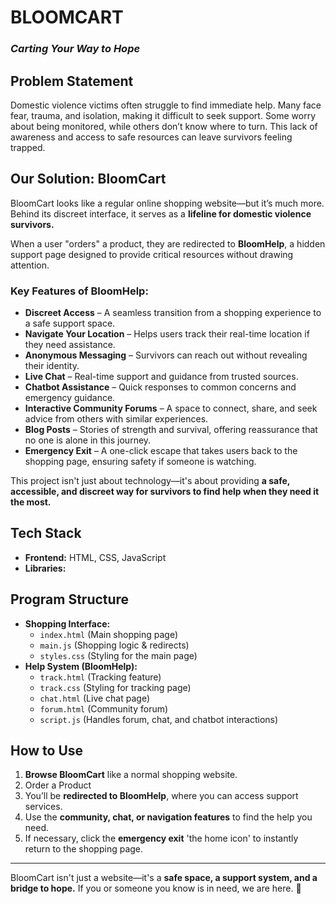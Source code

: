 # **BLOOMCART**  
### *Carting Your Way to Hope*  

## **Problem Statement**  
Domestic violence victims often struggle to find immediate help. Many face fear, trauma, and isolation, making it difficult to seek support. Some worry about being monitored, while others don’t know where to turn. This lack of awareness and access to safe resources can leave survivors feeling trapped.  

## **Our Solution: BloomCart**  
BloomCart looks like a regular online shopping website—but it’s much more. Behind its discreet interface, it serves as a **lifeline for domestic violence survivors.**  

When a user "orders" a product, they are redirected to **BloomHelp**, a hidden support page designed to provide critical resources without drawing attention.  

### **Key Features of BloomHelp:**  
- **Discreet Access** – A seamless transition from a shopping experience to a safe support space.  
- **Navigate Your Location** – Helps users track their real-time location if they need assistance.  
- **Anonymous Messaging** – Survivors can reach out without revealing their identity.  
- **Live Chat** – Real-time support and guidance from trusted sources.  
- **Chatbot Assistance** – Quick responses to common concerns and emergency guidance.  
- **Interactive Community Forums** – A space to connect, share, and seek advice from others with similar experiences.  
- **Blog Posts** – Stories of strength and survival, offering reassurance that no one is alone in this journey.  
- **Emergency Exit** – A one-click escape that takes users back to the shopping page, ensuring safety if someone is watching.  

This project isn't just about technology—it's about providing **a safe, accessible, and discreet way for survivors to find help when they need it the most.**  

## **Tech Stack**  
- **Frontend:** HTML, CSS, JavaScript  
- **Libraries:**  

## **Program Structure**  
- **Shopping Interface:**  
  - `index.html` (Main shopping page)  
  - `main.js` (Shopping logic & redirects)  
  - `styles.css` (Styling for the main page)  
- **Help System (BloomHelp):**  
  - `track.html` (Tracking feature)  
  - `track.css` (Styling for tracking page)  
  - `chat.html` (Live chat page)  
  - `forum.html` (Community forum)  
  - `script.js` (Handles forum, chat, and chatbot interactions)  

## **How to Use**  
1. **Browse BloomCart** like a normal shopping website.  
2. Order a Product  
3. You’ll be **redirected to BloomHelp**, where you can access support services.  
4. Use the **community, chat, or navigation features** to find the help you need.  
5. If necessary, click the **emergency exit** 'the home icon' to instantly return to the shopping page.  

---

BloomCart isn't just a website—it's a **safe space, a support system, and a bridge to hope.** If you or someone you know is in need, we are here. 💙
